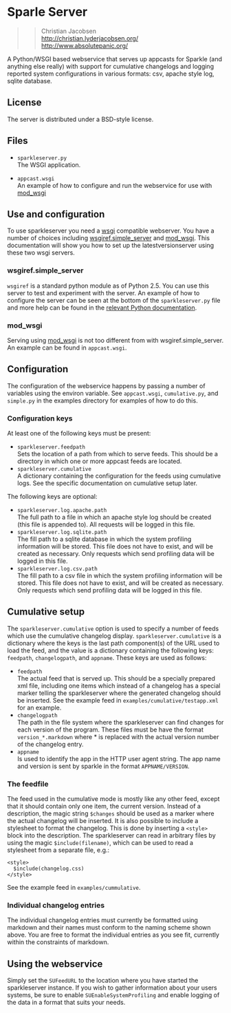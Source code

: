 # Sparle Server

>> Christian Jacobsen  
>>   <http://christian.lyderjacobsen.org/>  
>>   <http://www.absolutepanic.org/>

A Python/WSGI based webservice that serves up appcasts for Sparkle (and
anything else really) with support for cumulative changelogs and logging
reported system configurations in various formats: csv, apache style log,
sqlite database.

## License

The server is distributed under a BSD-style license.

## Files

* `sparkleserver.py`  
  The WSGI application.

* `appcast.wsgi`  
  An example of how to configure and run the webservice for use with
    [mod\_wsgi][mod_wsgi]

## Use and configuration

To use sparkleserver you need a [wsgi][] compatible webserver. You
have a number of choices including [wsgiref.simple\_server][wsgisimple] and
[mod\_wsgi][mod_wsgi]. This documentation will show you how to set up the
latestversionserver using these two wsgi servers.

### wsgiref.simple_server

`wsgiref` is a standard python module as of Python 2.5. You can use this server
to test and experiment with the server. An example of how to configure the
server can be seen at the bottom of the `sparkleserver.py` file and more
help can be found in the [relevant Python documentation][wsgisimple]. 

### mod_wsgi

Serving using [mod\_wsgi][mod_wsgi] is not too different from with
wsgiref.simple_server. An example can be found in `appcast.wsgi`.

## Configuration

The configuration of the webservice happens by passing a number of variables
using the environ variable. See `appcast.wsgi`, `cumulative.py`, and `simple.py` in the examples directory for examples of how to do this.

### Configuration keys

At least one of the following keys must be present:

* `sparkleserver.feedpath`  
  Sets the location of a path from which to serve feeds. This should be a
  directory in which one or more appcast feeds are located.
* `sparkleserver.cumulative`  
  A dictionary containing the configuration for the feeds using cumulative 
  logs. See the specific documentation on cumulative setup later.

The following keys are optional:

* `sparkleserver.log.apache.path`  
  The full path to a file in which an apache style log should be created (this
  file is appended to). All requests will be logged in this file.
* `sparkleserver.log.sqlite.path`  
  The fill path to a sqlite database in which the system profiling information
  will be stored. This file does not have to exist, and will be created as
  necessary. Only requests which send profiling data will be logged in this
  file.
* `sparkleserver.log.csv.path`  
  The fill path to a csv file in which the system profiling information
  will be stored. This file does not have to exist, and will be created as
  necessary. Only requests which send profiling data will be logged in this
  file.

## Cumulative setup

The `sparkleserver.cumulative` option is used to specify a number of feeds
which use the cumulative changelog display. `sparkleserver.cumulative` is a
dictionary where the keys is the last path component(s) of the URL used to load
the feed, and the value is a dictionary containing the following keys:
`feedpath`, `changelogpath`, and `appname`. These keys are used as follows:

* `feedpath`  
  The actual feed that is served up. This should be a specially prepared xml
  file, including one items which instead of a changelog has a special marker
  telling the sparkleserver where the generated changelog should be inserted.
  See the example feed in `examples/cumulative/testapp.xml` for an example.
* `changelogpath`   
  The path in the file system where the sparkleserver can find changes for each
  version of the program. These files must be have the format
  `version_*.markdown` where * is replaced with the actual version number 
  of the changelog entry.
* `appname`   
  Is used to identify the app in the HTTP user agent string. The app name 
  and version is sent by sparkle in the format `APPNAME/VERSION`.

### The feedfile

The feed used in the cumulative mode is mostly like any other feed, except that
it should contain only one item, the current version. Instead of a description,
the magic string `$changes` should be used as a marker where the actual
changelog will be inserted. It is also possible to include a stylesheet to
format the changelog. This is done by inserting a `<style>` block into the
description. The sparkleserver can read in arbitrary files by using the magic
`$include(filename)`, which can be used to read a stylesheet from a separate
file, e.g.:

    <style>
      $include(changelog.css)
    </style>

See the example feed in `examples/cummulative`.

### Individual changelog entries

The individual changelog entries must currently be formatted using markdown and
their names must conform to the naming scheme shown above. You are free to
format the individual entries as you see fit, currently within the constraints
of markdown.

## Using the webservice

Simply set the `SUFeedURL` to the location where you have started the
sparkleserver instance. If you wish to gather information about your users
systems, be sure to enable `SUEnableSystemProfiling` and enable logging of the
data in a format that suits your needs.

[wsgi]:        http://wsgi.org/wsgi/
[mod_wsgi]:    http://code.google.com/p/modwsgi/
[wsgisimple]:  http://docs.python.org/library/wsgiref.html#module-wsgiref.simple_server
